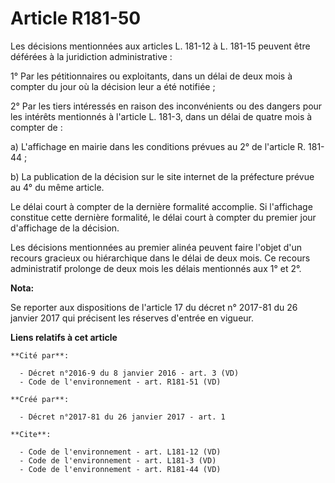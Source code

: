 # Article R181-50

Les décisions mentionnées aux articles L. 181-12 à L. 181-15 peuvent être déférées à la juridiction administrative :

1° Par les pétitionnaires ou exploitants, dans un délai de deux mois à compter du jour où la décision leur a été notifiée ;

2° Par les tiers intéressés en raison des inconvénients ou des dangers pour les intérêts mentionnés à l'article L. 181-3,
dans un délai de quatre mois à compter de :

a) L'affichage en mairie dans les conditions prévues au 2° de l'article R. 181-44 ;

b) La publication de la décision sur le site internet de la préfecture prévue au 4° du même article.

Le délai court à compter de la dernière formalité accomplie. Si l'affichage constitue cette dernière formalité, le délai
court à compter du premier jour d'affichage de la décision.

Les décisions mentionnées au premier alinéa peuvent faire l'objet d'un recours gracieux ou hiérarchique dans le délai de deux
mois. Ce recours administratif prolonge de deux mois les délais mentionnés aux 1° et 2°.

**Nota:**

Se reporter aux dispositions de l'article 17 du décret n° 2017-81 du 26 janvier 2017 qui précisent les réserves d'entrée en
vigueur.

**Liens relatifs à cet article**

	**Cité par**:

	  - Décret n°2016-9 du 8 janvier 2016 - art. 3 (VD)
	  - Code de l'environnement - art. R181-51 (VD)

	**Créé par**:

	  - Décret n°2017-81 du 26 janvier 2017 - art. 1

	**Cite**:

	  - Code de l'environnement - art. L181-12 (VD)
	  - Code de l'environnement - art. L181-3 (VD)
	  - Code de l'environnement - art. R181-44 (VD)
